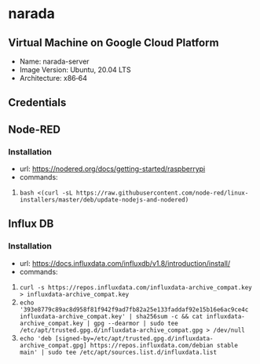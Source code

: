 # narada

## Virtual Machine on Google Cloud Platform
- Name: narada-server 
- Image Version: Ubuntu, 20.04 LTS
- Architecture: x86‑64

## Credentials

## Node-RED

### Installation
- url: https://nodered.org/docs/getting-started/raspberrypi
- commands:
1. `bash <(curl -sL https://raw.githubusercontent.com/node-red/linux-installers/master/deb/update-nodejs-and-nodered)`

## Influx DB

### Installation
- url: https://docs.influxdata.com/influxdb/v1.8/introduction/install/
- commands:
1. `curl -s https://repos.influxdata.com/influxdata-archive_compat.key > influxdata-archive_compat.key`
2. `echo '393e8779c89ac8d958f81f942f9ad7fb82a25e133faddaf92e15b16e6ac9ce4c influxdata-archive_compat.key' | sha256sum -c && cat influxdata-archive_compat.key | gpg --dearmor | sudo tee /etc/apt/trusted.gpg.d/influxdata-archive_compat.gpg > /dev/null`
3. `echo 'deb [signed-by=/etc/apt/trusted.gpg.d/influxdata-archive_compat.gpg] https://repos.influxdata.com/debian stable main' | sudo tee /etc/apt/sources.list.d/influxdata.list`
